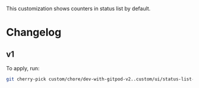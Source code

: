 This customization shows counters in status list by default.

# Changelog

## v1

To apply, run:

```sh
git cherry-pick custom/chore/dev-with-gitpod-v2..custom/ui/status-list-default-with-counters-v1
```
